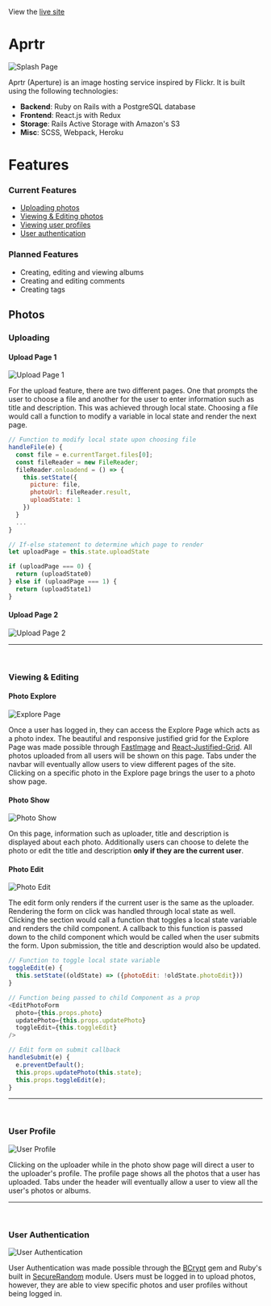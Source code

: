 View the [live site](https://aprtr.herokuapp.com/)

# Aprtr
![Splash Page](https://github.com/darrenyong/Aprtr/blob/master/docs/readme_images/aprtr_login.png)

Aprtr (Aperture) is an image hosting service inspired by Flickr. It is built using the following technologies:
* <strong>Backend</strong>: Ruby on Rails with a PostgreSQL database
* <strong>Frontend</strong>: React.js with Redux
* <strong>Storage</strong>: Rails Active Storage with Amazon's S3
* <strong>Misc</strong>: SCSS, Webpack, Heroku

# Features 
### Current Features
* [Uploading photos](https://github.com/darrenyong/Aprtr#uploading)
* [Viewing & Editing photos](https://github.com/darrenyong/Aprtr#viewing--editing)
* [Viewing user profiles](https://github.com/darrenyong/Aprtr#user-profile)
* [User authentication](https://github.com/darrenyong/Aprtr#user-authentication)

### Planned Features
* Creating, editing and viewing albums
* Creating and editing comments
* Creating tags

## Photos
### Uploading
#### Upload Page 1
![Upload Page 1](https://github.com/darrenyong/Aprtr/blob/master/docs/readme_images/aprtr_upload1.png)

For the upload feature, there are two different pages. One that prompts the
user to choose a file and another for the user to enter information such as title
and description. This was achieved through local state. Choosing a file would call 
a function to modify a variable in local state and render the next page.

```js
// Function to modify local state upon choosing file
handleFile(e) {
  const file = e.currentTarget.files[0];
  const fileReader = new FileReader;
  fileReader.onloadend = () => {   
    this.setState({
      picture: file,
      photoUrl: fileReader.result,
      uploadState: 1
    })
  }
  ...
}

// If-else statement to determine which page to render
let uploadPage = this.state.uploadState

if (uploadPage === 0) {
  return (uploadState0)
} else if (uploadPage === 1) {
  return (uploadState1)
}
```
#### Upload Page 2
![Upload Page 2](https://github.com/darrenyong/Aprtr/blob/master/docs/readme_images/aprtr_upload2.png)
*** 
<br>

### Viewing & Editing
#### Photo Explore
![Explore Page](https://github.com/darrenyong/Aprtr/blob/master/docs/readme_images/aprtr_explore.png)

Once a user has logged in, they can access the Explore Page which acts as a photo
index. The beautiful and responsive justified grid for the Explore Page was made 
possible through [FastImage](https://github.com/sdsykes/fastimage) and 
[React-Justified-Grid](https://github.com/josephj/react-justified-grid).
All photos uploaded from all users will be shown on this page. Tabs under
the navbar will eventually allow users to view different pages of the site. Clicking 
on a specific photo in the Explore page brings the user to a photo show page.


#### Photo Show
![Photo Show](https://github.com/darrenyong/Aprtr/blob/master/docs/readme_images/aprtr_show.png)

On this page, information such as uploader, title and description is displayed about
each photo. Additionally users can choose to delete the photo or edit the title and
description <strong>only if they are the current user</strong>.

#### Photo Edit
![Photo Edit](https://github.com/darrenyong/Aprtr/blob/master/docs/readme_images/aprtr_edit.gif)

The edit form only renders if the current user is the same as the uploader. Rendering
the form on click was handled through local state as well. Clicking the section would
call a function that toggles a local state variable and renders the child component. 
A callback to this function is passed down to the child component which would be
called when the user submits the form. Upon submission, the title and description 
would also be updated.

```js
// Function to toggle local state variable
toggleEdit(e) {
  this.setState((oldState) => ({photoEdit: !oldState.photoEdit}))
}

// Function being passed to child Component as a prop
<EditPhotoForm 
  photo={this.props.photo} 
  updatePhoto={this.props.updatePhoto}
  toggleEdit={this.toggleEdit} 
/>

// Edit form on submit callback
handleSubmit(e) {
  e.preventDefault();
  this.props.updatePhoto(this.state);
  this.props.toggleEdit(e);
}
```
*** 
<br>

### User Profile
![User Profile](https://github.com/darrenyong/Aprtr/blob/master/docs/readme_images/aprtr_profile.png)

Clicking on the uploader while in the photo show page will direct a user to the uploader's 
profile. The profile page shows all the photos that a user has uploaded. Tabs under
the header will eventually allow a user to view all the user's photos or albums. 
*** 
<br>

### User Authentication
![User Authentication](https://github.com/darrenyong/Aprtr/blob/master/docs/readme_images/aprtr_auth.png)

User Authentication was made possible through the [BCrypt](https://github.com/codahale/bcrypt-ruby)
gem and Ruby's built in [SecureRandom](https://ruby-doc.org/stdlib-2.5.1/libdoc/securerandom/rdoc/SecureRandom.html) 
module. Users must be logged in to upload photos, however, they are able to view 
specific photos and user profiles without being logged in.